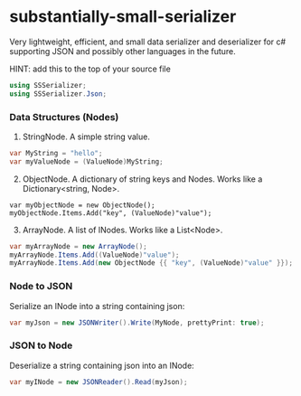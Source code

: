 # substantially-small-serializer
Very lightweight, efficient, and small data serializer and deserializer for c# supporting JSON and possibly other languages in the future.

HINT: add this to the top of your source file
```cs
using SSSerializer;
using SSSerializer.Json;
```

### Data Structures (Nodes)

1. StringNode.
A simple string value.
```cs
var MyString = "hello";
var myValueNode = (ValueNode)MyString;
```

2. ObjectNode.
A dictionary of string keys and Nodes.
Works like a Dictionary<string, Node>.
```
var myObjectNode = new ObjectNode();
myObjectNode.Items.Add("key", (ValueNode)"value");
```

3. ArrayNode.
A list of INodes.
Works like a List\<Node>.
```cs
var myArrayNode = new ArrayNode();
myArrayNode.Items.Add((ValueNode)"value");
myArrayNode.Items.Add(new ObjectNode {{ "key", (ValueNode)"value" }});
```

### Node to JSON
Serialize an INode into a string containing json:
```cs
var myJson = new JSONWriter().Write(MyNode, prettyPrint: true);
```

### JSON to Node
Deserialize a string containing json into an INode:
```cs
var myINode = new JSONReader().Read(myJson);
```
